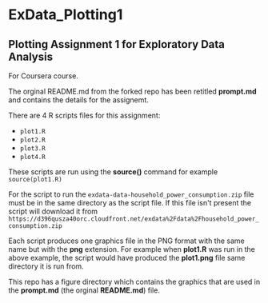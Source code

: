 ExData_Plotting1
================

Plotting Assignment 1 for Exploratory Data Analysis
-------------
For Coursera course.

The orginal README.md from the forked repo has been retitled **prompt.md** and contains the details for the assignemt.

There are 4 R scripts files for this assignment:

* `plot1.R`
* `plot2.R`
* `plot3.R`
* `plot4.R`

These scripts are run using the **source()** command for example `source(plot1.R)`

For the script to run the `exdata-data-household_power_consumption.zip` file must be in the 
same directory as the script file. If this file isn't present the script will
download it from `https://d396qusza40orc.cloudfront.net/exdata%2Fdata%2Fhousehold_power_consumption.zip`

Each script produces one graphics file in the PNG format with the same name but with 
the **png** extension. For example when **plot1.R** was run in the above example,
the script would have produced the **plot1.png** file same directory it is run from.

This repo has a figure directory which contains the graphics that are used in the 
**prompt.md** (the orginal **README.md**) file.
